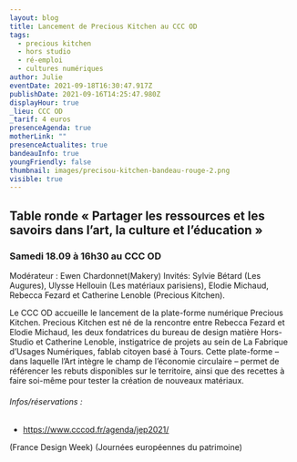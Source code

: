 ```yaml
---
layout: blog
title: Lancement de Precious Kitchen au CCC OD
tags:
  - precious kitchen
  - hors studio
  - ré-emploi
  - cultures numériques
author: Julie
eventDate: 2021-09-18T16:30:47.917Z
publishDate: 2021-09-16T14:25:47.980Z
displayHour: true
_lieu: CCC OD
_tarif: 4 euros
presenceAgenda: true
motherLink: ""
presenceActualites: true
bandeauInfo: true
youngFriendly: false
thumbnail: images/precisou-kitchen-bandeau-rouge-2.png
visible: true
---
```

## Table ronde « Partager les ressources et les savoirs dans l’art, la culture et l’éducation » 
### Samedi 18.09 à 16h30 au CCC OD


Modérateur : Ewen Chardonnet(Makery)
Invités: Sylvie Bétard (Les Augures), Ulysse Hellouin (Les matériaux parisiens), Elodie Michaud, Rebecca Fezard et Catherine Lenoble (Precious Kitchen).

Le CCC OD accueille le lancement de la plate-forme numérique Precious Kitchen. Precious Kitchen est né de la rencontre entre Rebecca Fezard et Elodie Michaud, les deux fondatrices du bureau de design matière Hors-Studio et Catherine Lenoble, instigatrice de projets au sein de La Fabrique d’Usages Numériques, fablab citoyen basé à Tours. Cette plate-forme – dans laquelle l’Art intègre le champ de l’économie circulaire – permet de référencer les rebuts disponibles sur le territoire, ainsi que des recettes à faire soi-même pour tester la création de nouveaux matériaux.

###### Infos/réservations : 
* https://www.cccod.fr/agenda/jep2021/

(France Design Week) (Journées européennes du patrimoine)